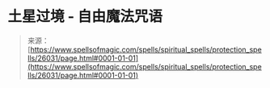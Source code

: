 <!--yml

category: 未分类

date: 2024-06-12 19:13:31

-->

# 土星过境 - 自由魔法咒语

> 来源：[https://www.spellsofmagic.com/spells/spiritual_spells/protection_spells/26031/page.html#0001-01-01](https://www.spellsofmagic.com/spells/spiritual_spells/protection_spells/26031/page.html#0001-01-01)
